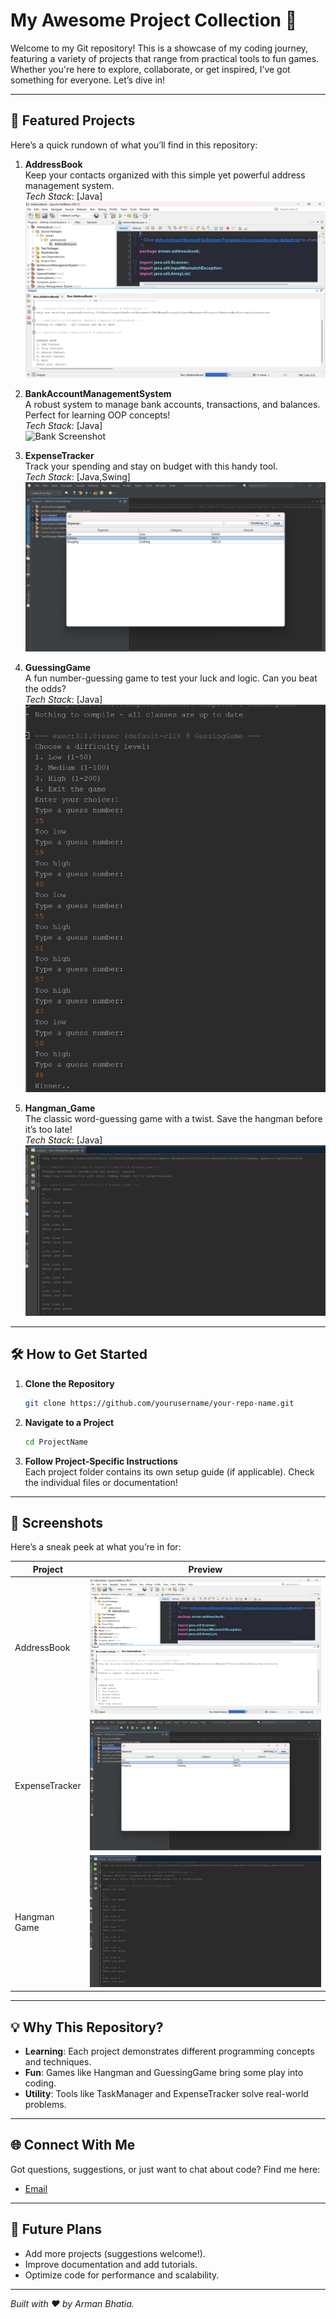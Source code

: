 # My Awesome Project Collection 🚀

Welcome to my Git repository! This is a showcase of my coding journey, featuring a variety of projects that range from practical tools to fun games. Whether you're here to explore, collaborate, or get inspired, I’ve got something for everyone. Let’s dive in!

---

## 🌟 Featured Projects

Here’s a quick rundown of what you’ll find in this repository:

1. **AddressBook**  
   Keep your contacts organized with this simple yet powerful address management system.  
   _Tech Stack_: [Java]  
   ![AddressBook Screenshot](gitImages/addressbook.png)

2. **BankAccountManagementSystem**  
   A robust system to manage bank accounts, transactions, and balances. Perfect for learning OOP concepts!  
   _Tech Stack_: [Java]  
   ![Bank Screenshot](images/bankaccount.png)

3. **ExpenseTracker**  
   Track your spending and stay on budget with this handy tool.  
   _Tech Stack_: [Java,Swing]  
   ![Expense Tracker](gitImages/expensetracker.png)

4. **GuessingGame**  
   A fun number-guessing game to test your luck and logic. Can you beat the odds?  
   _Tech Stack_: [Java]  
   ![Guessing Game](gitImages/guessinggame.png)

5. **Hangman_Game**  
   The classic word-guessing game with a twist. Save the hangman before it’s too late!  
   _Tech Stack_: [Java]  
   ![Hangman Game](gitImages/hangman.png)

---

## 🛠️ How to Get Started

1. **Clone the Repository**

   ```bash
   git clone https://github.com/yourusername/your-repo-name.git
   ```

2. **Navigate to a Project**

   ```bash
   cd ProjectName
   ```

3. **Follow Project-Specific Instructions**  
   Each project folder contains its own setup guide (if applicable). Check the individual files or documentation!

---

## 📸 Screenshots

Here’s a sneak peek at what you’re in for:

| Project        | Preview                                         |
| -------------- | ----------------------------------------------- |
| AddressBook    | ![AddressBook](gitImages/addressbook.png)       |
| ExpenseTracker | ![ExpenseTracker](gitImages/expensetracker.png) |
| Hangman Game   | ![Hangman](gitImages/hangman.png)               |

---

## 💡 Why This Repository?

- **Learning**: Each project demonstrates different programming concepts and techniques.
- **Fun**: Games like Hangman and GuessingGame bring some play into coding.
- **Utility**: Tools like TaskManager and ExpenseTracker solve real-world problems.

---

## 🌐 Connect With Me

Got questions, suggestions, or just want to chat about code? Find me here:

- [Email](mailto:arman.bhatia.1407@gmail.com)

---

## 🚧 Future Plans

- Add more projects (suggestions welcome!).
- Improve documentation and add tutorials.
- Optimize code for performance and scalability.

---

_Built with ❤️ by Arman Bhatia._

